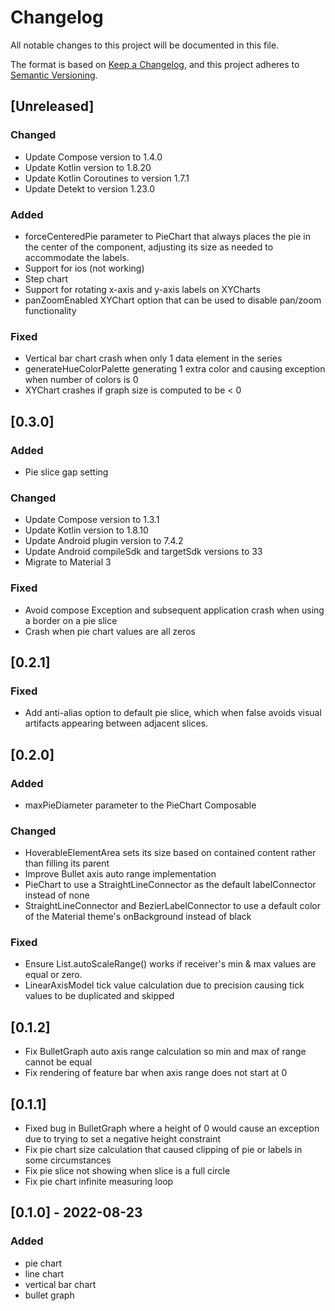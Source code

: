 # Changelog

All notable changes to this project will be documented in this file.

The format is based on [Keep a Changelog](https://keepachangelog.com/en/1.0.0/), and this project adheres
to [Semantic Versioning](https://semver.org/spec/v2.0.0.html).

## [Unreleased]

### Changed
- Update Compose version to 1.4.0
- Update Kotlin version to 1.8.20
- Update Kotlin Coroutines to version 1.7.1
- Update Detekt to version 1.23.0

### Added
- forceCenteredPie parameter to PieChart that always places the pie in the center of the component, adjusting its size
as needed to accommodate the labels.
- Support for ios (not working)
- Step chart
- Support for rotating x-axis and y-axis labels on XYCharts
- panZoomEnabled XYChart option that can be used to disable pan/zoom functionality  

### Fixed
- Vertical bar chart crash when only 1 data element in the series
- generateHueColorPalette generating 1 extra color and causing exception when number of colors is 0
- XYChart crashes if graph size is computed to be < 0

## [0.3.0]

### Added
- Pie slice gap setting

### Changed
- Update Compose version to 1.3.1
- Update Kotlin version to 1.8.10
- Update Android plugin version to 7.4.2
- Update Android compileSdk and targetSdk versions to 33
- Migrate to Material 3

### Fixed
- Avoid compose Exception and subsequent application crash when using a border on a pie slice
- Crash when pie chart values are all zeros

## [0.2.1]

### Fixed

- Add anti-alias option to default pie slice, which when false avoids visual artifacts appearing between adjacent
  slices.

## [0.2.0]

### Added

- maxPieDiameter parameter to the PieChart Composable

### Changed

- HoverableElementArea sets its size based on contained content rather than filling its parent
- Improve Bullet axis auto range implementation
- PieChart to use a StraightLineConnector as the default labelConnector instead of none
- StraightLineConnector and BezierLabelConnector to use a default color of the Material theme's onBackground instead of
  black

### Fixed

- Ensure List<Float>.autoScaleRange() works if receiver's min & max values are equal or zero.
- LinearAxisModel tick value calculation due to precision causing tick values to be duplicated and skipped

## [0.1.2]

- Fix BulletGraph auto axis range calculation so min and max of range cannot be equal
- Fix rendering of feature bar when axis range does not start at 0

## [0.1.1]

- Fixed bug in BulletGraph where a height of 0 would cause an exception due to trying to set a negative height
  constraint
- Fix pie chart size calculation that caused clipping of pie or labels in some circumstances
- Fix pie slice not showing when slice is a full circle
- Fix pie chart infinite measuring loop

## [0.1.0] - 2022-08-23

### Added

- pie chart
- line chart
- vertical bar chart
- bullet graph
